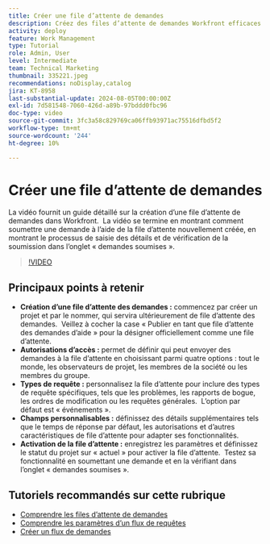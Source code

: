 ```yaml
---
title: Créer une file d’attente de demandes
description: Créez des files d’attente de demandes Workfront efficaces en définissant les autorisations d’accès, en personnalisant les types et champs de demandes, en activant la file d’attente et en testant ses fonctionnalités pour une gestion transparente de la soumission des projets.
activity: deploy
feature: Work Management
type: Tutorial
role: Admin, User
level: Intermediate
team: Technical Marketing
thumbnail: 335221.jpeg
recommendations: noDisplay,catalog
jira: KT-8958
last-substantial-update: 2024-08-05T00:00:00Z
exl-id: 7d581548-7060-426d-a89b-97bddd0fbc96
doc-type: video
source-git-commit: 3fc3a58c829769ca06ffb93971ac75516dfbd5f2
workflow-type: tm+mt
source-wordcount: '244'
ht-degree: 10%

---
```


# Créer une file d’attente de demandes

La vidéo fournit un guide détaillé sur la création d’une file d’attente de demandes dans Workfront. &#x200B; La vidéo se termine en montrant comment soumettre une demande à l’aide de la file d’attente nouvellement créée, en montrant le processus de saisie des détails et de vérification de la soumission dans l’onglet « demandes soumises ». &#x200B;

>[!VIDEO](https://video.tv.adobe.com/v/335221/?quality=12&learn=on&enablevpops)

## Principaux points à retenir

* **Création d’une file d’attente des demandes :** commencez par créer un projet et par le nommer, qui servira ultérieurement de file d’attente des demandes. &#x200B; Veillez à cocher la case « Publier en tant que file d’attente des demandes d’aide » pour la désigner officiellement comme une file d’attente. &#x200B;
* **Autorisations d’accès :** permet de définir qui peut envoyer des demandes à la file d’attente en choisissant parmi quatre options : tout le monde, les observateurs de projet, les membres de la société ou les membres du groupe. &#x200B;
* **Types de requête :** personnalisez la file d’attente pour inclure des types de requête spécifiques, tels que les problèmes, les rapports de bogue, les ordres de modification ou les requêtes générales. &#x200B; L’option par défaut est « événements ». &#x200B;
* **Champs personnalisables :** définissez des détails supplémentaires tels que le temps de réponse par défaut, les autorisations et d’autres caractéristiques de file d’attente pour adapter ses fonctionnalités. &#x200B;
* **Activation de la file d’attente :** enregistrez les paramètres et définissez le statut du projet sur « actuel » pour activer la file d’attente. &#x200B; Testez sa fonctionnalité en soumettant une demande et en la vérifiant dans l’onglet « demandes soumises ».

## Tutoriels recommandés sur cette rubrique

* [Comprendre les files d’attente de demandes](/help/manage-work/request-queues/understand-request-queues.md)
* [Comprendre les paramètres d’un flux de requêtes](/help/manage-work/request-queues/understand-settings-for-a-flow-request.md)
* [Créer un flux de demandes](/help/manage-work/request-queues/create-a-request-flow.md)

